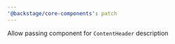 ```yaml
---
'@backstage/core-components': patch
---
```


Allow passing component for `ContentHeader` description
